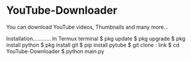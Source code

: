 # YouTube-Downloader
You can download YouTube videos, Thumbnails and many more...

Installation............
In Termux terminal
$ pkg update
$ pkg upgrade
$ pkg install python
$ pkg install git
$ pip install pytube
$ git clone : link
$ cd YouTube-Downloader
$ python main.py
